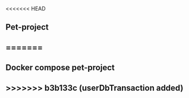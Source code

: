 <<<<<<< HEAD
<h2>Pet-project<h2>
=======
<h2>Docker compose pet-project<h2>
>>>>>>> b3b133c (userDbTransaction added)
